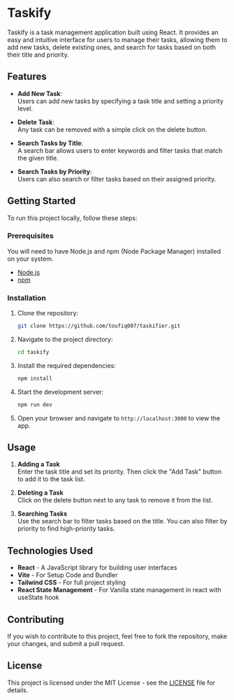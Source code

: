 # Taskify

Taskify is a task management application built using React. It provides an easy and intuitive interface for users to manage their tasks, allowing them to add new tasks, delete existing ones, and search for tasks based on both their title and priority.

## Features

- **Add New Task**:  
  Users can add new tasks by specifying a task title and setting a priority level.

- **Delete Task**:  
  Any task can be removed with a simple click on the delete button.

- **Search Tasks by Title**:  
  A search bar allows users to enter keywords and filter tasks that match the given title.

- **Search Tasks by Priority**:  
  Users can also search or filter tasks based on their assigned priority.

## Getting Started

To run this project locally, follow these steps:

### Prerequisites

You will need to have Node.js and npm (Node Package Manager) installed on your system.

- [Node.js](https://nodejs.org/)
- [npm](https://www.npmjs.com/)

### Installation

1. Clone the repository:

   ```bash
   git clone https://github.com/toufiq007/taskifier.git
   ```

2. Navigate to the project directory:

   ```bash
   cd taskify
   ```

3. Install the required dependencies:

   ```bash
   npm install
   ```

4. Start the development server:

   ```bash
   npm run dev
   ```

5. Open your browser and navigate to `http://localhost:3000` to view the app.

## Usage

1. **Adding a Task**  
   Enter the task title and set its priority. Then click the "Add Task" button to add it to the task list.

2. **Deleting a Task**  
   Click on the delete button next to any task to remove it from the list.

3. **Searching Tasks**  
   Use the search bar to filter tasks based on the title. You can also filter by priority to find high-priority tasks.

## Technologies Used

- **React** - A JavaScript library for building user interfaces
- **Vite** - For Setup Code and Bundler
- **Tailwind CSS** - For full project styling
- **React State Management** - For Vanilla state management in react with useState hook

## Contributing

If you wish to contribute to this project, feel free to fork the repository, make your changes, and submit a pull request.

## License

This project is licensed under the MIT License - see the [LICENSE](LICENSE) file for details.
